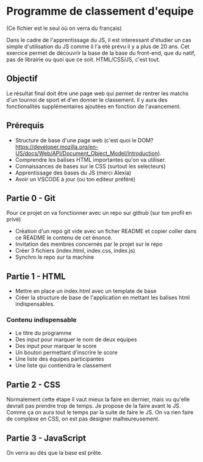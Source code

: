 # Programme de classement d'equipe
(Ce fichier est le seul où on verra du français)


Dans le cadre de l'apprentissage du JS, il est interessant d'étudier un cas simple d'utilisation du JS comme il l'a été prévu il y a plus de 20 ans. Cet exercice permet de découvrir la base de la base du front-end, que du natif, pas de librairie ou quoi que ce soit. HTML/CSS/JS, c'est tout.

## Objectif

Le résultat final doit être une page web qui permet de rentrer les matchs d'un tournoi de sport et d'en donner le classement. Il y aura des fonctionalités supplémentaires ajoutées en fonction de l'avancement.

## Prérequis

- Structure de base d'une page web (c'est quoi le DOM? https://developer.mozilla.org/en-US/docs/Web/API/Document_Object_Model/Introduction).
- Comprendre les balises HTML importantes qu'on va utiliser.
- Connaissances de bases sur le CSS (surtout les selecteurs)
- Apprentissage des bases du JS (merci Alexia)
- Avoir un VSCODE à jour (ou ton editeur préféré)

## Partie 0 - Git

Pour ce projet on va fonctionner avec un repo sur github (sur ton profil en privé)
- Création d'un repo git vide avec un ficher README et copier coller dans ce README le contenu de cet énoncé.
- Invitation des membres concernés par le projet sur le repo
- Créer 3 fichiers (index.html, index.css, index.js)
- Synchro le repo sur ta machine

## Partie 1 - HTML
- Mettre en place un index.html avec un template de base
- Créer la structure de base de l'application en mettant les balises html indispensables.

### Contenu indispensable
- Le titre du programme
- Des input pour marquer le nom de deux equipes
- Des input pour marquer le score
- Un bouton permettant d'inscrire le score
- Une liste des équipes participantes
- Une liste qui contiendra le classement

## Partie 2 - CSS
Normalement cette étape il vaut mieux la faire en dernier, mais vu qu'elle devrait pas prendre trop de temps. Je propose de la faire avant le JS. Comme ça on aura tout le temps par la suite de faire le JS.
On va rien faire de complexe en CSS, on est pas designer malheureusement.

## Partie 3 - JavaScript

On verra au dès que la base est prête.

